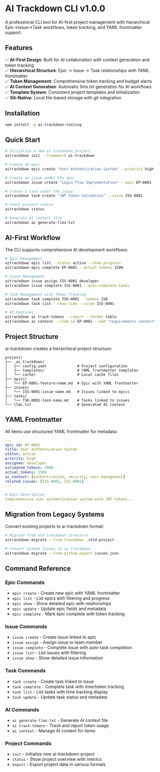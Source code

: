 # AI Trackdown CLI v1.0.0

A professional CLI tool for AI-first project management with hierarchical Epic→Issue→Task workflows, token tracking, and YAML frontmatter support.

## Features

✅ **AI-First Design**: Built for AI collaboration with context generation and token tracking  
✅ **Hierarchical Structure**: Epic → Issue → Task relationships with YAML frontmatter  
✅ **Token Management**: Comprehensive token tracking and budget alerts  
✅ **AI Context Generation**: Automatic llms.txt generation for AI workflows  
✅ **Template System**: Consistent project templates and initialization  
✅ **Git-Native**: Local file-based storage with git integration  

## Installation

```bash
npm install -g ai-trackdown-tooling
```

## Quick Start

```bash
# Initialize a new ai-trackdown project
aitrackdown init --framework ai-trackdown

# Create an epic
aitrackdown epic create "User Authentication System" --priority high

# Create an issue under the epic
aitrackdown issue create "Login Flow Implementation" --epic EP-0001

# Create a task under the issue
aitrackdown task create "JWT Token Validation" --issue ISS-0001

# Check project status
aitrackdown status

# Generate AI context file
aitrackdown ai generate-llms-txt
```

## AI-First Workflow

The CLI supports comprehensive AI development workflows:

```bash
# Epic Management
aitrackdown epic list --status active --show-progress
aitrackdown epic complete EP-0001 --actual-tokens 1500

# Issue Management  
aitrackdown issue assign ISS-0001 developer
aitrackdown issue complete ISS-0001 --auto-complete-tasks

# Task Management with Token Tracking
aitrackdown task complete TSK-0001 --tokens 250
aitrackdown task list --show-time --issue ISS-0001

# AI Features
aitrackdown ai track-tokens --report --format table
aitrackdown ai context --item-id EP-0001 --add "requirements context"
```

## Project Structure

ai-trackdown creates a hierarchical project structure:

```
project/
├── .ai-trackdown/
│   ├── config.yaml              # Project configuration
│   ├── templates/               # YAML frontmatter templates
│   └── cache/                   # Local cache files
├── epics/
│   └── EP-0001-feature-name.md  # Epic with YAML frontmatter
├── issues/
│   └── ISS-0001-issue-name.md   # Issues linked to epics
├── tasks/
│   └── TSK-0001-task-name.md    # Tasks linked to issues
└── llms.txt                     # Generated AI context
```

## YAML Frontmatter

All items use structured YAML frontmatter for metadata:

```yaml
---
epic_id: EP-0001
title: User Authentication System
status: active
priority: high
assignee: developer
estimated_tokens: 2000
actual_tokens: 1500
ai_context: [authentication, security, user-management]
related_issues: [ISS-0001, ISS-0002]
---

# Epic Description
Comprehensive user authentication system with JWT tokens...
```

## Migration from Legacy Systems

Convert existing projects to ai-trackdown format:

```bash
# Migrate from old trackdown structure
aitrackdown migrate --from-trackdown ./old-project

# Convert GitHub Issues to ai-trackdown
aitrackdown migrate --from-github-export issues.json
```

## Command Reference

### Epic Commands
- `epic create` - Create new epic with YAML frontmatter
- `epic list` - List epics with filtering and progress
- `epic show` - Show detailed epic with relationships
- `epic update` - Update epic fields and metadata
- `epic complete` - Mark epic complete with token tracking

### Issue Commands  
- `issue create` - Create issue linked to epic
- `issue assign` - Assign issue to team member
- `issue complete` - Complete issue with auto-task completion
- `issue list` - List issues with filtering
- `issue show` - Show detailed issue information

### Task Commands
- `task create` - Create task linked to issue
- `task complete` - Complete task with time/token tracking
- `task list` - List tasks with time tracking display
- `task update` - Update task status and metadata

### AI Commands
- `ai generate-llms-txt` - Generate AI context file
- `ai track-tokens` - Track and report token usage
- `ai context` - Manage AI context for items

### Project Commands
- `init` - Initialize new ai-trackdown project
- `status` - Show project overview with metrics
- `export` - Export project data in various formats

